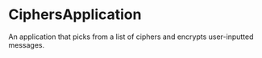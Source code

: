 # CiphersApplication
An application that picks from a list of ciphers and encrypts user-inputted messages.
